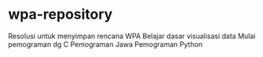 # wpa-repository
Resolusi untuk menyimpan rencana WPA 
Belajar dasar visualisasi data
Mulai pemograman dg C
Pemograman Jawa
Pemograman Python
